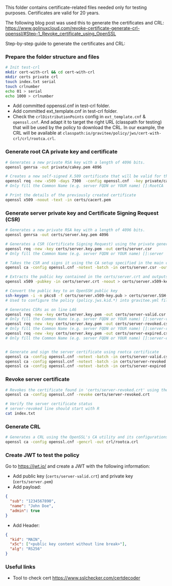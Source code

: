 This folder contains certificate-related files needed only for testing purposes.
Certificates are valid for 20 years.

The following blog post was used this to generate the certificates and CRL:
https://www.golinuxcloud.com/revoke-certificate-generate-crl-openssl/#Step-1_Revoke_certificate_using_OpenSSL

Step-by-step guide to generate the certificates and CRL:

### Prepare the folder structure and files
```bash
# Init test-crl
mkdir cert-with-crl && cd cert-with-crl
mkdir certs private crl
touch index.txt serial
touch crlnumber
echo 01 > serial
echo 1000 > crlnumber
```
- Add committed oppenssl.cnf in test-crl folder.  
- Add committed ext_template.cnf in test-crl folder.  
- Check the `crlDistributionPoints` config in `ext_template.cnf` & `openssl.cnf`. 
And adapt it to target the right URL (classpath for testing) that will be used by the policy to download the CRL. 
In our example, the CRL will be available at `classpath:io/gravitee/policy/jws/cert-with-crl/crl/rootca.crl`. 


### Generate root CA private key and certificate
```bash
# Generates a new private RSA key with a length of 4096 bits.
openssl genrsa -out private/cakey.pem 4096

# Creates a new self-signed X.509 certificate that will be valid for the next 7300 days (or roughly 20 years).
openssl req -new -x509 -days 7300  -config openssl.cnf  -key private/cakey.pem -out certs/cacert.pem
# Only fill the Common Name (e.g. server FQDN or YOUR name) []:RootCA

# Print the details of the previously created certificate
openssl x509 -noout -text -in certs/cacert.pem
```

### Generate server private key and Certificate Signing Request (CSR)
```bash
# Generates a new private RSA key with a length of 4096 bits.
openssl genrsa -out certs/server.key.pem 4096

# Generates a CSR (Certificate Signing Request) using the private generated previously. This CSR can then be sent to a Certificate Authority (CA), who will issue an SSL certificate for your server. The CA uses the information in the CSR (including the public key) to create the SSL certificate.
openssl req -new -key certs/server.key.pem -out certs/server.csr
# Only fill the Common Name (e.g. server FQDN or YOUR name) []:server

# Takes the CSR and signs it using the CA setup specified in the main configuration file (openssl.cnf), while overriding or adding configuration with an extension file (ext_template.cnf), creating a certificate (certs/server.crt)
openssl ca -config openssl.cnf -notext -batch -in certs/server.csr -out certs/server.crt -extfile ext_template.cnf

# Extracts the public key contained in the certs/server.crt and outputs it to a file
openssl x509 -pubkey -in certs/server.crt -noout > certs/server.x509-key.pub

# Convert the public key to an OpenSSH public key
ssh-keygen -i -m pkcs8 -f certs/server.x509-key.pub > certs/server.SSH-pub-key.pub
# Used to configure the policy (policy.jws.kid.*) into gravitee.yml file

# Generates CSRs as on line L46
openssl req -new -key certs/server.key.pem -out certs/server-valid.csr
# Only fill the Common Name (e.g. server FQDN or YOUR name) []:server-valid
openssl req -new -key certs/server.key.pem -out certs/server-revoked.csr
# Only fill the Common Name (e.g. server FQDN or YOUR name) []:server-revoked
openssl req -new -key certs/server.key.pem -out certs/server-expired.csr
# Only fill the Common Name (e.g. server FQDN or YOUR name) []:server-expired


# Generate and sign the server certificate using rootca certificate
openssl ca -config openssl.cnf -notext -batch -in certs/server-valid.csr -out certs/server-valid.crt -extfile ext_template.cnf
openssl ca -config openssl.cnf -notext -batch -in certs/server-revoked.csr -out certs/server-revoked.crt -extfile ext_template.cnf
openssl ca -config openssl.cnf -notext -batch -in certs/server-expired.csr -out certs/server-expired.crt -extfile ext_template.cnf -startdate 20200101010000Z -enddate 20210101010000Z
```

### Revoke server certificate

```bash
# Revokes the certificate found in 'certs/server-revoked.crt' using the Certificate Authority function of OpenSSL as configured in 'openssl.cnf'.
openssl ca -config openssl.cnf -revoke certs/server-revoked.crt

# Verify the server certificate status
# server-revoked line should start with R
cat index.txt
```

### Generate CRL
```bash
# Generates a CRL using the OpenSSL's CA utility and its configurations mentioned in 'openssl.cnf'. This CRL can be distributed to parties that need to check whether an issued certificate has been revoked.
openssl ca -config openssl.cnf -gencrl -out crl/rootca.crl
```

### Create JWT to test the policy

Go to https://jwt.io/ and create a JWT with the following information:
- Add public key (`certs/server-valid.crt`) and private key (`certs/server.pem`)
- Add payload:
```json
{
  "sub": "1234567890",
  "name": "John Doe",
  "admin": true
}
```
- Add Header:
```json
{
  "kid": "MAIN",
  "x5c": ["<public key content without line break>"],
  "alg": "RS256"
}
```

### Useful links
- Tool to check cert https://www.sslchecker.com/certdecoder



